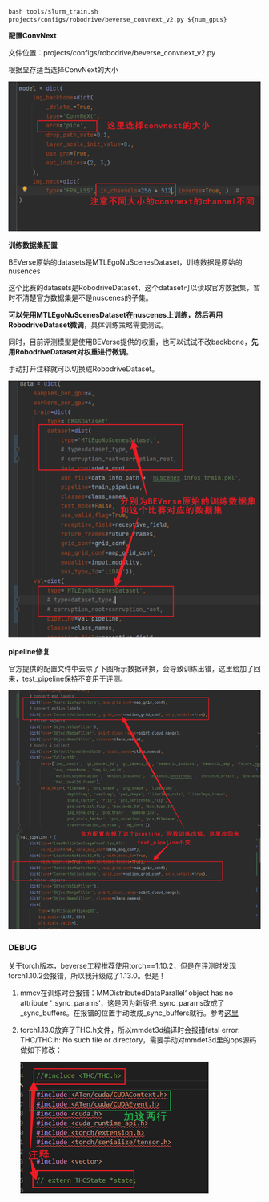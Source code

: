 ```shell
bash tools/slurm_train.sh projects/configs/robodrive/beverse_convnext_v2.py ${num_gpus}
```



**配置ConvNext**

文件位置：projects/configs/robodrive/beverse_convnext_v2.py

根据显存适当选择ConvNext的大小

![img.png](asset/img.png)

**训练数据集配置**

BEVerse原始的datasets是MTLEgoNuScenesDataset，训练数据是原始的nusences

这个比赛的datasets是RobodriveDataset，这个dataset可以读取官方数据集，暂时不清楚官方数据集是不是nuscenes的子集。

**可以先用MTLEgoNuScenesDataset在nuscenes上训练，然后再用RobodriveDataset微调**，具体训练策略需要测试。

同时，目前评测模型是使用BEVerse提供的权重，也可以试试不改backbone，**先用RobodriveDataset对权重进行微调**。

手动打开注释就可以切换成RobodriveDataset。

![img.png](asset/data_cfg.png)

**pipeline修复**

官方提供的配置文件中去除了下图所示数据转换，会导致训练出错，这里给加了回来，test_pipeline保持不变用于评测。

![img.png](asset/pipe_cfg.png)

### DEBUG

关于torch版本，beverse工程推荐使用torch==1.10.2，但是在评测时发现torch1.10.2会报错，所以我升级成了1.13.0。但是！

1. mmcv在训练时会报错：MMDistributedDataParallel‘ object has no attribute ‘_sync_params‘，这是因为新版把\_sync\_params改成了\_sync\_buffers。在报错的位置手动改成\_sync\_buffers就行。参考[这里](https://blog.csdn.net/qq_33854260/article/details/129037203)

2. torch1.13.0放弃了THC.h文件，所以mmdet3d编译时会报错fatal error: THC/THC.h: No such file or directory，需要手动对mmdet3d里的ops源码做如下修改：

   ![debug_thc.png](asset/debug_thc.png)